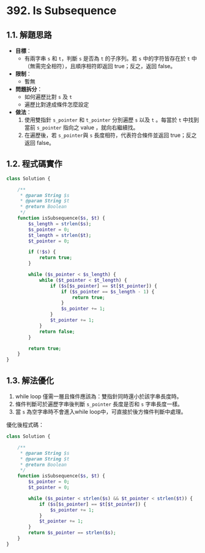 # 392. Is Subsequence

## 1.1. 解題思路

- **目標**：
  - 有兩字串 `s` 和 `t`，判斷 `s` 是否為 `t` 的子序列。若 `s` 中的字符皆存在於 `t` 中（無需完全相符），且順序相符即返回 true；反之，返回 false。
- **限制**：
  - 暫無
- **問題拆分**：
  - 如何遍歷比對 `s` 及 `t`
  - 遍歷比對達成條件怎麼設定
- **做法**：
  1. 使用雙指針 `s_pointer` 和 `t_pointer` 分別遍歷 `s` 以及 `t` 。每當於 `t` 中找到當前 `s_pointer` 指向之 value ，就向右繼續找。
  2. 在遍歷後，若 `s_pointer`與 `s` 長度相符，代表符合條件並返回 true；反之返回 false。

## 1.2. 程式碼實作

```php
class Solution {

    /**
     * @param String $s
     * @param String $t
     * @return Boolean
     */
    function isSubsequence($s, $t) {
        $s_length = strlen($s);
        $s_pointer = 0;
        $t_length = strlen($t);
        $t_pointer = 0;

        if (!$s) {
            return true;
        }

        while ($s_pointer < $s_length) {
            while ($t_pointer < $t_length) {
                if ($s[$s_pointer] == $t[$t_pointer]) {
                    if ($s_pointer == $s_length - 1) {
                        return true;
                    }
                    $s_pointer += 1;
                }
                $t_pointer += 1;
            }
            return false;
        }

        return true;
    }
}
```

## 1.3. 解法優化

1. while loop 僅需一層且條件應該為：雙指針同時還小於該字串長度時。
2. 條件判斷可於遍歷字串後判斷 `s_pointer` 長度是否和 `s` 字串長度一樣。
3. 當 `s` 為空字串時不會進入while loop中，可直接於後方條件判斷中處理。

優化後程式碼：

```php
class Solution {

    /**
     * @param String $s
     * @param String $t
     * @return Boolean
     */
    function isSubsequence($s, $t) {
        $s_pointer = 0;
        $t_pointer = 0;

        while ($s_pointer < strlen($s) && $t_pointer < strlen($t)) {
            if ($s[$s_pointer] == $t[$t_pointer]) {
                $s_pointer += 1;
            }
            $t_pointer += 1;
        }
        return $s_pointer == strlen($s);
    }
}
```
